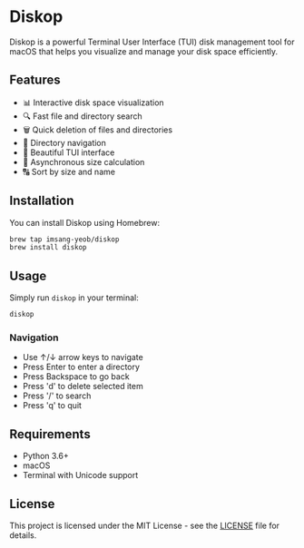 # Diskop

Diskop is a powerful Terminal User Interface (TUI) disk management tool for macOS that helps you visualize and manage your disk space efficiently.

## Features

- 📊 Interactive disk space visualization
- 🔍 Fast file and directory search
- 🗑️ Quick deletion of files and directories
- 📁 Directory navigation
- 🎨 Beautiful TUI interface
- 🚀 Asynchronous size calculation
- 🔠 Sort by size and name

## Installation

You can install Diskop using Homebrew:

```bash
brew tap imsang-yeob/diskop
brew install diskop
```

## Usage

Simply run `diskop` in your terminal:

```bash
diskop
```

### Navigation

- Use ↑/↓ arrow keys to navigate
- Press Enter to enter a directory
- Press Backspace to go back
- Press 'd' to delete selected item
- Press '/' to search
- Press 'q' to quit

## Requirements

- Python 3.6+
- macOS
- Terminal with Unicode support

## License

This project is licensed under the MIT License - see the [LICENSE](LICENSE) file for details.
